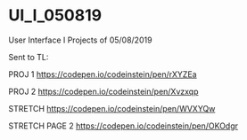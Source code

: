 # UI_I_050819
User Interface I Projects of 05/08/2019


Sent to TL:

PROJ 1 https://codepen.io/codeinstein/pen/rXYZEa

PROJ 2 https://codepen.io/codeinstein/pen/Xvzxqp

STRETCH https://codepen.io/codeinstein/pen/WVXYQw

STRETCH PAGE 2  https://codepen.io/codeinstein/pen/OKOdgr

